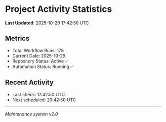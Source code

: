 # Project Activity Statistics

**Last Updated:** 2025-10-29 17:42:50 UTC

## Metrics
- Total Workflow Runs: 178
- Current Date: 2025-10-29
- Repository Status: Active ✅
- Automation Status: Running ✅

## Recent Activity
- Last check: 17:42:50 UTC
- Next scheduled: 20:42:50 UTC

---
*Maintenance system v2.0*

